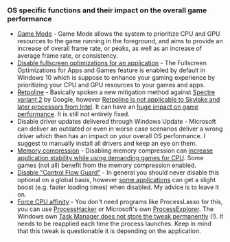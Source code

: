 ### OS specific functions and their impact on the overall game performance

* [Game Mode](https://support.xbox.com/en-US/games/game-setup/use-game-mode-gaming-on-pc) - Game Mode allows the system to prioritize CPU and GPU resources to the game running in the foreground, and aims to provide an increase of overall frame rate, or peaks, as well as an increase of average frame rate, or consistency.
* [Disable fullscreen optimizations for an application](https://support.microsoft.com/en-us/help/15078/windows-make-older-programs-compatible) - The Fullscreen Optimizations for Apps and Games feature is enabled by default in Windows 10 which is suppose to enhance your gaming experience by prioritizing your CPU and GPU resources to your games and apps.
* [Retpoline](https://www.zdnet.com/article/microsoft-rolls-out-googles-retpoline-spectre-mitigation-to-windows-10-users/) - Basically spoken a new mitigation method against [Spectre variant 2](https://en.wikipedia.org/wiki/Spectre_(security_vulnerability)) by Google, however [Retpoline is not applicable to Skylake and later processors from Intel](https://news.ycombinator.com/item?id=16072775). It can have an [huge impact on game performance](https://www.techspot.com/news/79038-microsoft-introduces-drastic-performance-fix-spectre-variant.html). It is still not entirely fixed.
* Disable driver updates delivered through Windows Update - Microsoft can deliver an outdated or even in worse case scenarios deliver a wrong driver which then has an impact on your overall OS performance. I suggest to manually install all drivers and keep an eye on them.
* [Memory compression](https://www.techrepublic.com/article/how-to-monitor-memory-compression-in-windows-10/) - Disabling memory compression can [increase application stability while using demanding games for CPU](https://www.dobreprogramy.pl/deton24/Dlaczego-moje-gry-sie-zacinaja-diagnostyka-Ustawianie-pliku-wymiany-ReadyBoost-Testy-trybu-gry-i-kompresji-pamieci-w-Windows--porady,85501.html). Some games (not all) benefit from the memory compression enabled.
* [Disable "Control Flow Guard"](https://docs.wholetomato.com/default.asp?W790) - In general you should never disable this optional on a global basis, however [some applications](https://windowsreport.com/windows-10-windows-10-cfg-slow-browser/) can get a slight boost (e.g. faster loading times) when disabled. My advice is to leave it on.
* [Force CPU affinity](https://support.microsoft.com/en-ph/help/296930/registry-values-for-process-control-parameters) - You don't need programs like ProcessLasso for this, you can use [ProcessHacker](https://processhacker.sourceforge.io/) or Microsoft's own [ProcessExplorer](https://docs.microsoft.com/en-us/sysinternals/downloads/process-explorer). The Windows own [Task Manager does not store the tweak permanently](https://i.imgur.com/wCOwRZS.png) (!). It needs to be reapplied each time the process launches. Keep in mind that this tweak is questionable it is depending on the application.